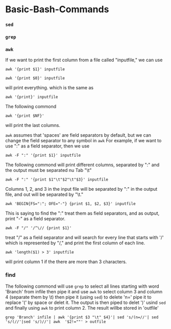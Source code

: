 # Basic-Bash-Commands

### `sed`

### `grep`

### `awk`
If we want to print the first column from a file called "inputfile,"  we can use

`awk '{print $1}' inputfile`

`awk '{print $0}' inputfile`

will print everything. which is the same as

`awk '{print}' inputfile`

The following commond

`awk '{print $NF}'`

will print the last columns.

`awk` assumes that 'spaces' are field separators by default, but we can change the field separator to any symbol in `awk`
For example, if we want to use ":" as a field separator, then we use

`awk -F ":" '{print $1}' inputfile`

The following commond will print different columns, separated by ":" and the output must be separated nu Tab "\t"

`awk -F ":" '{print $1"\t"$2"\t"$3}' inputfile`

Columns 1, 2, and 3 in the input file will be separated by ":" in the output file, and out will be separated by "\t."

`awk 'BEGIN{FS=":"; OFE="-"} {print $1, $2, $3}' inputfile`

This is saying to find the ":" treat them as field separators, and as output, print "-" as a field separator. 

`awk -F "/" '/^\// {print $1}'`

treat "/" as a field separator and will search for every line that starts with '/' which is represented by "/," and print the first column of each line. 

`awk 'length($1) > 3' inputfile`

will print column 1 if the there are more than 3 characters. 

### find
The following commond will use `grep` to select all lines starting with word 'Branch' from infile then pipe it and use `awk` to select column 3 and column 4 (separate them by \t) then pipe it (using `sed`) to delete 'n=' pipe it to replace '(' by space or delet it. The output is then piped to delet ')' usind `sed` and finally using `awk` to print column 2. The result willbe stored in 'outfile'

`grep 'Branch' infile | awk '{print $3 "\t" $4}'| sed 's/(n=//'| sed 's/(//'|sed 's/)//'| awk  '$2!=""' > outfile`
